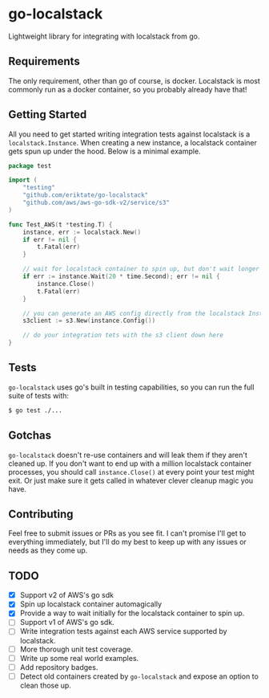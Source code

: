 # go-localstack
Lightweight library for integrating with localstack from go.

## Requirements
The only requirement, other than go of course, is docker. Localstack is most commonly run as a docker container, so you probably already have that!

## Getting Started
All you need to get started writing integration tests against localstack is a `localstack.Instance`. When creating a new instance, a localstack container gets spun up under the hood. Below is a minimal example.

```go
package test

import (
	"testing"
	"github.com/eriktate/go-localstack"
	"github.com/aws/aws-go-sdk-v2/service/s3"
)

func Test_AWS(t *testing.T) {
	instance, err := localstack.New()
	if err != nil {
		t.Fatal(err)
	}

	// wait for localstack container to spin up, but don't wait longer than 20 seconds
	if err := instance.Wait(20 * time.Second); err != nil {
		instance.Close()
		t.Fatal(err)
	}

	// you can generate an AWS config directly from the localstack Instance
	s3client := s3.New(instance.Config())

	// do your integration tets with the s3 client down here
}
```

## Tests
`go-localstack` uses go's built in testing capabilities, so you can run the full suite of tests with:

```bash
$ go test ./...
```

## Gotchas
`go-localstack` doesn't re-use containers and will leak them if they aren't cleaned up. If you don't want to end up with a million localstack container processes, you should call `instance.Close()` at every point your test might exit. Or just make sure it gets called in whatever clever cleanup magic you have.

## Contributing
Feel free to submit issues or PRs as you see fit. I can't promise I'll get to everything immediately, but I'll do my best to keep up with any issues or needs as they come up.

## TODO
- [x] Support v2 of AWS's go sdk
- [x] Spin up localstack container automagically
- [x] Provide a way to wait initially for the localstack container to spin up.
- [ ] Support v1 of AWS's go sdk.
- [ ] Write integration tests against each AWS service supported by localstack.
- [ ] More thorough unit test coverage.
- [ ] Write up some real world examples.
- [ ] Add repository badges.
- [ ] Detect old containers created by `go-localstack` and expose an option to clean those up.
